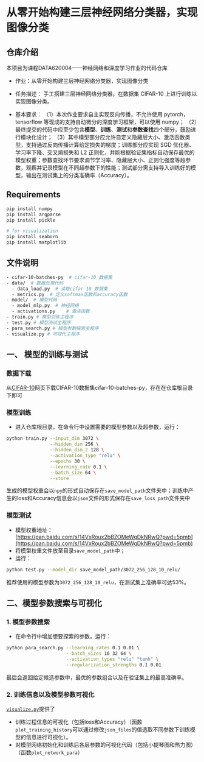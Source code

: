 # 从零开始构建三层神经网络分类器，实现图像分类

## 仓库介绍

本项目为课程DATA620004——神经网络和深度学习作业的代码仓库

* 作业：从零开始构建三层神经网络分类器，实现图像分类

* 任务描述：
  手工搭建三层神经网络分类器，在数据集 CIFAR-10 上进行训练以实现图像分类。

* 基本要求：
  （1）本次作业要求自主实现反向传播，不允许使用 pytorch，tensorflow 等现成的支持自动微分的深度学习框架，可以使用 numpy；
  （2）最终提交的代码中应至少包含**模型**、**训练**、**测试**和**参数查找**四个部分，鼓励进行模块化设计；
  （3）其中模型部分应允许自定义隐藏层大小、激活函数类型，支持通过反向传播计算给定损失的梯度；训练部分应实现 SGD 优化器、学习率下降、交叉熵损失和 L2 正则化，并能根据验证集指标自动保存最优的模型权重；参数查找环节要求调节学习率、隐藏层大小、正则化强度等超参数，观察并记录模型在不同超参数下的性能；测试部分需支持导入训练好的模型，输出在测试集上的分类准确率（Accuracy）。
## Requirements

```bash
pip install numpy
pip install argparse
pip install pickle

# for visualization
pip install seaborn
pip install matplotlib
```

## 文件说明
```bash
- cifar-10-batches-py  # cifar-10 数据集
- data/  # 数据处理代码
  - data_load.py  # 读取cifar-10 数据集
  - metrics.py  # 定义softmax函数和accuracy函数
- model/  # 模型代码
  - model_mlp.py  # 神经网络
  - activations.py    # 激活函数
- train.py # 模型训练主程序
- test.py # 模型测试主程序
- para_search.py # 模型参数探索主程序
- visualize.py # 可视化主程序
```

## 一、 模型的训练与测试

### 数据下载

从[CIFAR-10](https://www.cs.toronto.edu/~kriz/cifar.html)网页下载CIFAR-10数据集cifar-10-batches-py，存在在仓库根目录下即可

### 模型训练

* 进入仓库根目录，在命令行中设置需要的模型参数以及超参数，运行：
```bash
python train.py --input_dim 3072 \
                --hidden_dim 256 \
                --hidden_dim_2 128 \
                --activation_type "relu" \
                --epochs 30 \
                --learning_rate 0.1 \
                --batch_size 64 \
                --store
```

生成的模型权重会以`npy`的形式自动保存在`save_model_path`文件夹中；训练中产生的loss和Accuracy信息会以`json`文件的形式保存在`save_loss_path`文件夹中
### 模型测试

* 模型权重地址：[https://pan.baidu.com/s/14VxRoux2bBZOMeWqDkNRwQ?pwd=5pmb](https://pan.baidu.com/s/14VxRoux2bBZOMeWqDkNRwQ?pwd=5pmb)
* 将模型权重文件放至目录`save_model_path`中；
* 运行：
```bash
python test.py --model_dir save_model_path/3072_256_128_10_relu/
```
推荐使用的模型参数为`3072_256_128_10_relu`，在测试集上准确率可达53%。

## 二、模型参数搜索与可视化

### 1. 模型参数搜索
* 在命令行中增加想要探索的参数，运行：
```bash
python para_search.py --learning_rates 0.1 0.01 \
                      --batch_sizes 16 32 64 \
                      --activation_types "relu" "tanh" \
                      --regularization_strengths 0.1 0.01
```
最后会返回给定候选参数中，最优的参数组合以及在验证集上的最高准确率。

### 2. 训练信息以及模型参数可视化

[`visualize.py`](visualize.py)提供了
- 训练过程信息的可视化（包括loss和Accuracy）（函数`plot_training_history`可以通过修改`json_files`的值选取不同参数下训练模型的信息进行可视化）。
- 对模型网络初始化和训练后各层参数的可视化代码（包括小提琴图和热力图） （函数`plot_network_para`）
